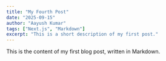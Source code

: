 ```yaml
---
title: "My Fourth Post"
date: "2025-09-15"
author: "Aayush Kumar"
tags: ["Next.js", "Markdown"]
excerpt: "This is a short description of my first post."
---
```


This is the content of my first blog post, written in Markdown.
